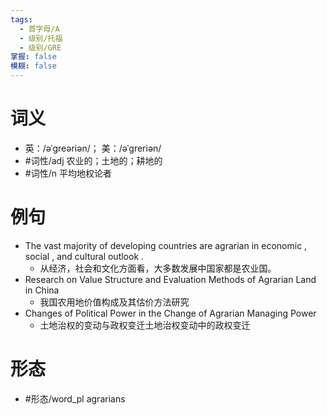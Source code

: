 ```yaml
---
tags:
  - 首字母/A
  - 级别/托福
  - 级别/GRE
掌握: false
模糊: false
---
```

# 词义
- 英：/əˈɡreəriən/； 美：/əˈɡreriən/
- #词性/adj  农业的；土地的；耕地的
- #词性/n  平均地权论者
# 例句
- The vast majority of developing countries are agrarian in economic , social , and cultural outlook .
	- 从经济，社会和文化方面看，大多数发展中国家都是农业国。
- Research on Value Structure and Evaluation Methods of Agrarian Land in China
	- 我国农用地价值构成及其估价方法研究
- Changes of Political Power in the Change of Agrarian Managing Power
	- 土地治权的变动与政权变迁土地治权变动中的政权变迁
# 形态
- #形态/word_pl agrarians
